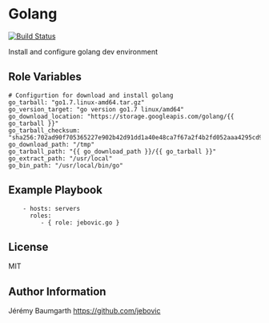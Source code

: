 Golang
======

[![Build Status](https://travis-ci.org/jebovic/ansible-go.svg?branch=master)](https://travis-ci.org/jebovic/ansible-go)

Install and configure golang dev environment

Role Variables
--------------

```
# Configurtion for download and install golang
go_tarball: "go1.7.linux-amd64.tar.gz"
go_version_target: "go version go1.7 linux/amd64"
go_download_location: "https://storage.googleapis.com/golang/{{ go_tarball }}"
go_tarball_checksum: "sha256:702ad90f705365227e902b42d91dd1a40e48ca7f67a2f4b2fd052aaa4295cd95"
go_download_path: "/tmp"
go_tarball_path: "{{ go_download_path }}/{{ go_tarball }}"
go_extract_path: "/usr/local"
go_bin_path: "/usr/local/bin/go"
```

Example Playbook
----------------

```
    - hosts: servers
      roles:
         - { role: jebovic.go }
```

License
-------

MIT

Author Information
------------------

Jérémy Baumgarth https://github.com/jebovic
